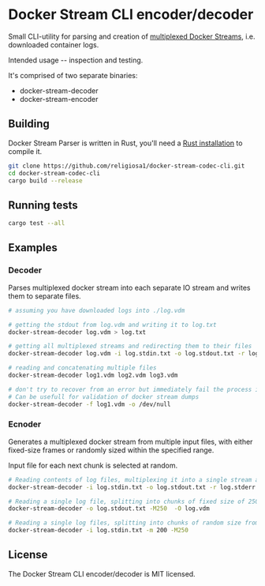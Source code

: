 # Docker Stream CLI encoder/decoder

Small CLI-utility for parsing and creation of
[multiplexed Docker Streams](https://docs.docker.com/engine/api/v1.43/#tag/Container/operation/ContainerAttach),
i.e. downloaded container logs. 

Intended usage -- inspection and testing.

It's comprised of two separate binaries:
- docker-stream-decoder
- docker-stream-encoder

## Building

Docker Stream Parser is written in Rust, you'll need a 
[Rust installation](https://www.rust-lang.org/tools/install) to compile it. 

```sh
git clone https://github.com/religiosa1/docker-stream-codec-cli.git
cd docker-stream-codec-cli
cargo build --release
```

## Running tests

```sh
cargo test --all
```

## Examples

### Decoder 

Parses multiplexed docker stream into each separate IO stream and writes them to
separate files.

```sh
# assuming you have downloaded logs into ./log.vdm

# getting the stdout from log.vdm and writing it to log.txt
docker-stream-decoder log.vdm > log.txt

# getting all multiplexed streams and redirecting them to their files
docker-stream-decoder log.vdm -i log.stdin.txt -o log.stdout.txt -r log.stderr.txt

# reading and concatenating multiple files
docker-stream-decoder log1.vdm log2.vdm log3.vdm

# don't try to recover from an error but immediately fail the process instead
# Can be usefull for validation of docker stream dumps 
docker-stream-decoder -f log1.vdm -o /dev/null
```

### Ecnoder

Generates a multiplexed docker stream from multiple input files, with either
fixed-size frames or randomly sized within the specified range. 

Input file for each next chunk is selected at random.

```sh
# Reading contents of log files, multiplexing it into a single stream and redirecting to log.vdm
docker-stream-decoder -i log.stdin.txt -o log.stdout.txt -r log.stderr.txt > log.vdm 

# Reading a single log file, splitting into chunks of fixed size of 250 bytes and writing to log.vdm
docker-stream-decoder -o log.stdout.txt -M250  -O log.vdm 

# Reading a single log files, splitting into chunks of random size from 200 to 250 (inclusive) bytes
docker-stream-decoder -i log.stdin.txt -m 200 -M250

```

## License

The Docker Stream CLI encoder/decoder is MIT licensed.